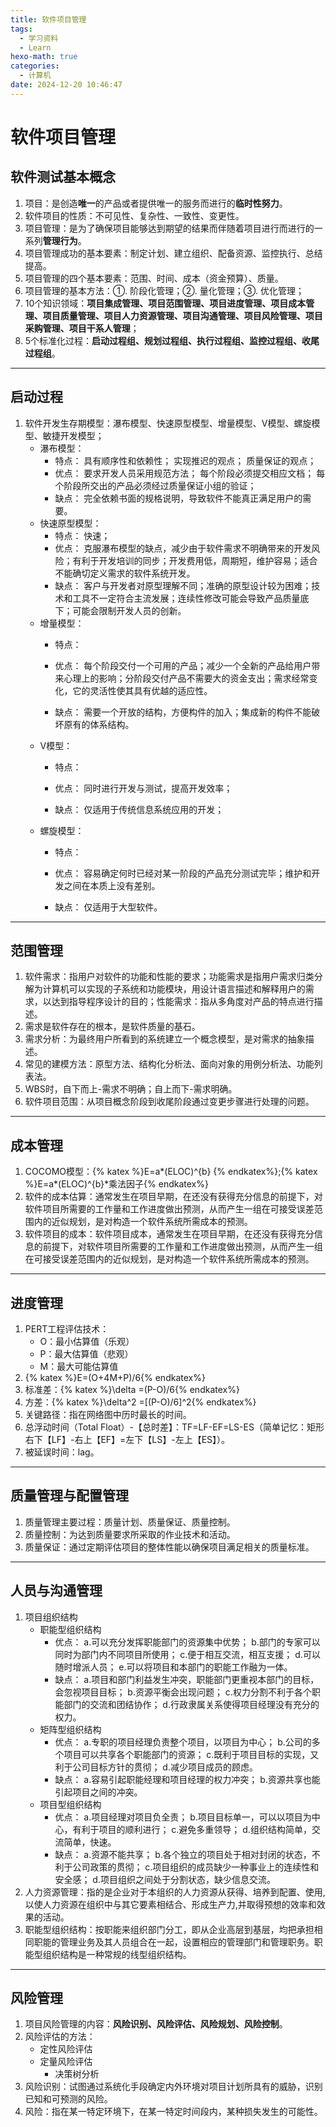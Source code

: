 ```yaml
---
title: 软件项目管理
tags:
  - 学习资料
  - Learn
hexo-math: true
categories:
  - 计算机
date: 2024-12-20 10:46:47
---
```

# 软件项目管理
## 软件测试基本概念
1. 项目：是创造**唯一**的产品或者提供唯一的服务而进行的**临时性努力**。
2. 软件项目的性质：不可见性、复杂性、一致性、变更性。
3. 项目管理：是为了确保项目能够达到期望的结果而伴随着项目进行而进行的一系列**管理行为**。
4. 项目管理成功的基本要素：制定计划、建立组织、配备资源、监控执行、总结提高。
5. 项目管理的四个基本要素：范围、时间、成本（资金预算）、质量。
6. 项目管理的基本方法：①. 阶段化管理；②. 量化管理；③. 优化管理；
7. 10个知识领域：**项目集成管理、项目范围管理、项目进度管理、项目成本管理、项目质量管理、项目人力资源管理、项目沟通管理、项目风险管理、项目采购管理、项目干系人管理**；
8. 5个标准化过程：**启动过程组、规划过程组、执行过程组、监控过程组、收尾过程组**。
---

## 启动过程
1. 软件开发生存期模型：瀑布模型、快速原型模型、增量模型、V模型、螺旋模型、敏捷开发模型；
    - 瀑布模型：
      - 特点：
具有顺序性和依赖性；
实现推迟的观点；
质量保证的观点；
      - 优点：
要求开发人员采用规范方法；
每个阶段必须提交相应文档；
每个阶段所交出的产品必须经过质量保证小组的验证；
      - 缺点：
完全依赖书面的规格说明，导致软件不能真正满足用户的需要。
    - 快速原型模型：
      - 特点：
快速；
      - 优点：
克服瀑布模型的缺点，减少由于软件需求不明确带来的开发风险；有利于开发培训的同步；开发费用低，周期短，维护容易；适合不能确切定义需求的软件系统开发。
      - 缺点：
客户与开发者对原型理解不同；准确的原型设计较为困难；技术和工具不一定符合主流发展；连续性修改可能会导致产品质量底下；可能会限制开发人员的创新。
    - 增量模型：
      - 特点：

      - 优点：
每个阶段交付一个可用的产品；减少一个全新的产品给用户带来心理上的影响；分阶段交付产品不需要大的资金支出；需求经常变化，它的灵活性使其具有优越的适应性。
      - 缺点：
需要一个开放的结构，方便构件的加入；集成新的构件不能破坏原有的体系结构。
    - V模型：
      - 特点：

      - 优点：
同时进行开发与测试，提高开发效率；
      - 缺点：
仅适用于传统信息系统应用的开发；
    - 螺旋模型：
      - 特点：

      - 优点：
容易确定何时已经对某一阶段的产品充分测试完毕；维护和开发之间在本质上没有差别。
      - 缺点：
仅适用于大型软件。
---

## 范围管理
1. 软件需求：指用户对软件的功能和性能的要求；功能需求是指用户需求归类分解为计算机可以实现的子系统和功能模块，用设计语言描述和解释用户的需求，以达到指导程序设计的目的；性能需求：指从多角度对产品的特点进行描述。
2. 需求是软件存在的根本，是软件质量的基石。
3. 需求分析：为最终用户所看到的系统建立一个概念模型，是对需求的抽象描述。
4. 常见的建模方法：原型方法、结构化分析法、面向对象的用例分析法、功能列表法。
5. WBS时，自下而上-需求不明确；自上而下-需求明确。
6. 软件项目范围：从项目概念阶段到收尾阶段通过变更步骤进行处理的问题。
---

## 成本管理
1. COCOMO模型：{% katex %}E=a*(ELOC)^{b} {% endkatex%};{% katex %}E=a*(ELOC)^{b}*乘法因子{% endkatex%}
2. 软件的成本估算：通常发生在项目早期，在还没有获得充分信息的前提下，对软件项目所需要的工作量和工作进度做出预测，从而产生一组在可接受误差范围内的近似规划，是对构造一个软件系统所需成本的预测。
3. 软件项目的成本：软件项目成本，通常发生在项目早期，在还没有获得充分信息的前提下，对软件项目所需要的工作量和工作进度做出预测，从而产生一组在可接受误差范围内的近似规划，是对构造一个软件系统所需成本的预测。
---

## 进度管理
1. PERT工程评估技术：
   - O：最小估算值（乐观）
   - P：最大估算值（悲观）
   - M：最大可能估算值
2. {% katex %}E=(O+4M+P)/6{% endkatex%}
3. 标准差：{% katex %}\delta =(P-O)/6{% endkatex%}
4. 方差：{% katex %}\delta^2 =[(P-O)/6]^2{% endkatex%}
5. 关键路径：指在网络图中历时最长的时间。
6. 总浮动时间（Total Float）-【总时差】：TF=LF-EF=LS-ES（简单记忆：矩形右下【LF】-右上【EF】=左下【LS】-左上【ES】）。
7. 被延误时间：lag。
---

## 质量管理与配置管理
1. 质量管理主要过程：质量计划、质量保证、质量控制。
2. 质量控制：为达到质量要求所采取的作业技术和活动。
3. 质量保证：通过定期评估项目的整体性能以确保项目满足相关的质量标准。
---

## 人员与沟通管理
1. 项目组织结构
    - 职能型组织结构
      - 优点：
a.可以充分发挥职能部门的资源集中优势；
b.部门的专家可以同时为部门内不同项目所使用；
c.便于相互交流，相互支援；
d.可以随时增派人员；
e.可以将项目和本部门的职能工作融为一体。
      - 缺点：
a.项目和部门利益发生冲突，职能部门更重视本部门的目标，会忽视项目目标；
b.资源平衡会出现问题；
c.权力分割不利于各个职能部门的交流和团结协作；
d.行政隶属关系使得项目经理没有充分的权力。
    - 矩阵型组织结构
      - 优点：
a.专职的项目经理负责整个项目，以项目为中心；
b.公司的多个项目可以共享各个职能部门的资源；
c.既利于项目目标的实现，又利于公司目标方针的贯彻；
d.减少项目成员的顾虑。
      - 缺点：
a.容易引起职能经理和项目经理的权力冲突；
b.资源共享也能引起项目之间的冲突。
    - 项目型组织结构
      - 优点：
a.项目经理对项目负全责；
b.项目目标单一，可以以项目为中心，有利于项目的顺利进行；
c.避免多重领导；
d.组织结构简单，交流简单，快速。
      - 缺点：
a.资源不能共享；
b.各个独立的项目处于相对封闭的状态，不利于公司政策的贯彻；
c.项目组织的成员缺少一种事业上的连续性和安全感；
d.项目组织之间处于分割状态，缺少信息交流。
2. 人力资源管理：指的是企业对于本组织的人力资源从获得、培养到配置、使用,以使人力资源在组织中与其它要素相结合、形成生产力,并取得预想的效率和效果的活动。
3. 职能型组织结构：按职能来组织部门分工，即从企业高层到基层，均把承担相同职能的管理业务及其人员组合在一起，设置相应的管理部门和管理职务。职能型组织结构是一种常规的线型组织结构。
---

## 风险管理
1. 项目风险管理的内容：**风险识别、风险评估、风险规划、风险控制**。
2. 风险评估的方法：
   - 定性风险评估
   - 定量风险评估
     - 决策树分析
3. 风险识别：试图通过系统化手段确定内外环境对项目计划所具有的威胁，识别已知和可预测的风险。
4. 风险：指在某一特定环境下，在某一特定时间段内，某种损失发生的可能性。